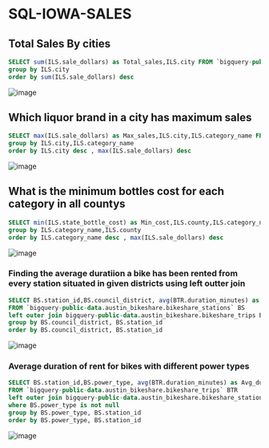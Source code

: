 # SQL-IOWA-SALES
## Total Sales By cities
```sql
SELECT sum(ILS.sale_dollars) as Total_sales,ILS.city FROM `bigquery-public-data.iowa_liquor_sales.sales` ILS
group by ILS.city
order by sum(ILS.sale_dollars) desc 
```
![image](https://user-images.githubusercontent.com/87647923/130980572-bfe6d2d8-0d23-415a-9f82-5a9cc20af63f.png)
## Which liquor brand in a city has maximum sales
```sql
SELECT max(ILS.sale_dollars) as Max_sales,ILS.city,ILS.category_name FROM `bigquery-public-data.iowa_liquor_sales.sales` ILS
group by ILS.city,ILS.category_name
order by ILS.city desc , max(ILS.sale_dollars) desc 
```
![image](https://user-images.githubusercontent.com/87647923/130990471-3eaa0c25-1aa4-4b8f-b908-95312ff661d1.png)
## What is the minimum bottles cost for each category in all countys
```sql
SELECT min(ILS.state_bottle_cost) as Min_cost,ILS.county,ILS.category_name FROM `bigquery-public-data.iowa_liquor_sales.sales` ILS
group by ILS.category_name,ILS.county
order by ILS.category_name desc , max(ILS.sale_dollars) desc 
```
![image](https://user-images.githubusercontent.com/87647923/130992238-dc9d6ac4-6d9a-4dc7-96d4-aca357d39ede.png)
### Finding the average duratiion a bike has been rented from every station situated in given districts using left outter join
```sql
SELECT BS.station_id,BS.council_district, avg(BTR.duration_minutes) as Avg_duration
FROM `bigquery-public-data.austin_bikeshare.bikeshare_stations` BS
left outer join bigquery-public-data.austin_bikeshare.bikeshare_trips BTR on (BS.station_id=BTR.start_station_id)
group by BS.council_district, BS.station_id
order by BS.council_district, BS.station_id
```
![image](https://user-images.githubusercontent.com/87647923/131139447-cf6abb8b-2391-4414-bc0a-be715330752c.png)
### Average duration of rent for bikes with different power types
```sql
SELECT BS.station_id,BS.power_type, avg(BTR.duration_minutes) as Avg_duration
FROM `bigquery-public-data.austin_bikeshare.bikeshare_trips` BTR
left outer join bigquery-public-data.austin_bikeshare.bikeshare_stations BS  on (BS.station_id=BTR.start_station_id)
where BS.power_type is not null 
group by BS.power_type, BS.station_id
order by BS.power_type, BS.station_id
```
![image](https://user-images.githubusercontent.com/87647923/131145302-59135086-7c96-41de-8c39-b09ab4e87fca.png)


